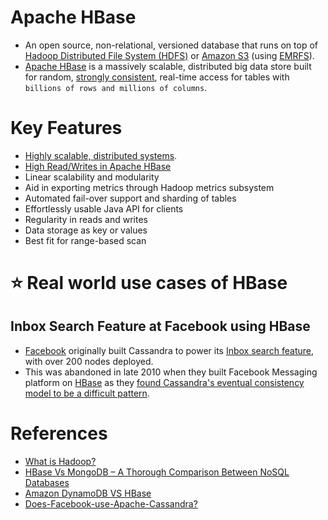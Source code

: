 # Apache HBase
- An open source, non-relational, versioned database that runs on top of [Hadoop Distributed File System (HDFS)](../../../11_FileStorageServicesHDFS/ApacheHDFS.md) or [Amazon S3](../../../2_AWSServices/7_StorageServices/3_ObjectStorageS3/Readme.md) (using [EMRFS](../../../2_AWSServices/10_BigDataServices/ETLServices/BatchProcessing/AmazonEMR.md)). 
- [Apache HBase](https://hbase.apache.org/) is a massively scalable, distributed big data store built for random, [strongly consistent](../../Consistency&Replication/Readme.md), real-time access for tables with `billions of rows and millions of columns`.

# Key Features
- [Highly scalable, distributed systems](../../ScalabilityDB.md).
- [High Read/Writes in Apache HBase](../../../7_PropertiesDistributedSystem/Scalability/LatencyThroughput.md)
- Linear scalability and modularity
- Aid in exporting metrics through Hadoop metrics subsystem
- Automated fail-over support and sharding of tables
- Effortlessly usable Java API for clients
- Regularity in reads and writes
- Data storage as key or values
- Best fit for range-based scan

# :star: Real world use cases of HBase

## Inbox Search Feature at Facebook using HBase
- [Facebook](https://www.quora.com/Does-Facebook-use-Apache-Cassandra) originally built Cassandra to power its [Inbox search feature](https://m.facebook.com/nt/screen/?params=%7B%22note_id%22%3A10158772759272200%7D&path=%2Fnotes%2Fnote%2F&paipv=0&eav=AfYuSXXQPZ5fvm0_ScPdSlfj5BEFhRVT3iy_6Rsz7NZDbQ2vfq9opnedmTLSjG1aZBA&_rdr), with over 200 nodes deployed.
- This was abandoned in late 2010 when they built Facebook Messaging platform on [HBase](ApacheHBase.md) as they [found Cassandra's eventual consistency model to be a difficult pattern](ApacheCasandra.md).

# References
- [What is Hadoop?](https://aws.amazon.com/emr/details/hadoop/what-is-hadoop/)
- [HBase Vs MongoDB – A Thorough Comparison Between NoSQL Databases](https://simpleprogrammer.com/hbase-vs-mongodb/)
- [Amazon DynamoDB VS HBase](https://stackoverflow.com/questions/10908531/aws-dynamodb-vs-hbase#29381684)
- [Does-Facebook-use-Apache-Cassandra?](https://www.quora.com/Does-Facebook-use-Apache-Cassandra)